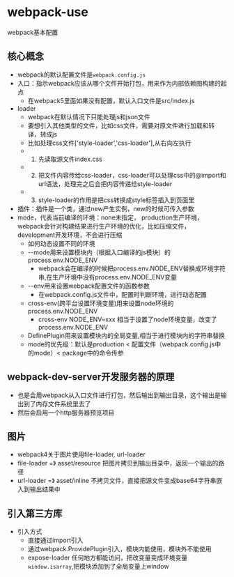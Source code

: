 # webpack-use
webpack基本配置
## 核心概念
- webpack的默认配置文件是`webpack.config.js`
- 入口：指示webpack应该从哪个文件开始打包，用来作为内部依赖图构建的起点
    - 在webpack5里面如果没有配置，默认入口文件是src/index.js
- loader
    - webpack在默认情况下只能处理js和json文件
    - 要想引入其他类型的文件，比如css文件，需要对原文件进行加载和转译，转成js
    - 比如处理css文件['style-loader','css-loader'],从右向左执行
    - 1. 先读取源文件index.css
    - 2. 把文件内容传给css-loader，css-loader可以处理css中的@import和url语法，处理完之后会把内容传递给style-loader
    - 3. style-loader的作用是把css转换成style标签插入到页面里
- 插件：插件是一个类，通过new产生实例，new的时候可传入参数
- mode，代表当前编译的环境：none未指定， production生产环境，webpack会针对构建结果进行生产环境的优化，比如压缩文件，development开发环境，不会进行压缩
    - 如何动态设置不同的环境
    -  --mode用来设置模块内（根据入口编译的js模块）的process.env.NODE_ENV
         - webpack会在编译的时候把process.env.NODE_ENV替换成环境字符串,在生产环境中没有process.env.NODE_ENV变量
    -  --env用来设置webpack配置文件的函数参数
        - 在webpack.config.js文件中，配置时判断环境，进行动态配置
    -  cross-env(跨平台设置环境变量)用来设置node环境的process.env.NODE_ENV
        - cross-env NODE_ENV=xxx 相当于设置了node环境变量，改变了process.env.NODE_ENV
    -  DefinePlugin用来设置模块内的全局变量,相当于进行模块内的字符串替换
    - mode的优先级：默认是production < 配置文件（webpack.config.js中的mode）< package中的命令传参
## webpack-dev-server开发服务器的原理
- 也是会用webpack从入口文件进行打包，然后输出到输出目录，这个输出是输出到了内存文件系统里去了
- 然后会启用一个http服务器预览项目
## 图片
- webpack4关于图片使用file-loader, url-loader
- file-loader =》 asset/resource 把图片拷贝到输出目录中，返回一个输出的路径
- url-loader =》 asset/inline 不拷贝文件，直接把源文件变成base64字符串嵌入到输出结果中
## 引入第三方库
- 引入方式
    - 直接通过import引入
    - 通过webpack.ProvidePlugin引入，模块内能使用，模块外不能使用
    - expose-loader 任何地方都能访问，把改变量变成环境变量`window.isarray`,把模块添加到了全局变量上window


